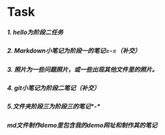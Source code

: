 # Task
##### 1. hello为阶段二任务
##### 2. Markdown小笔记为阶段一的笔记=-=（补交）
##### 3. 照片为一些问题照片，或一些出现其他文件里的照片。
##### 4. git小笔记为阶段二笔记（补交）

##### 5.文件夹阶段三为阶段三的笔记\*-*

##### md文件制作demo里包含我的demo网址和制作其的笔记
